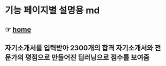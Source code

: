 # 기능 페이지별 설명용 md
## ☞ <a href="https://github.com/yoonputer/Team_Project2"> home</a><br>
## 자기소개서를 입력받아 2300개의 합격 자기소개서와 전문가의 평점으로 만들어진 딥러닝으로 점수를 보여줌

